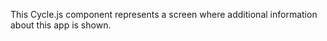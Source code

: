 <!--
SPDX-FileCopyrightText: 2023 The Manyverse Authors

SPDX-License-Identifier: CC-BY-4.0
-->

This Cycle.js component represents a screen where additional information about this app is shown.
